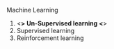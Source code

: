 Machine Learning

1. <****> Un-Supervised learning <****>
2.  Supervised learning
3.  Reinforcement  learning
